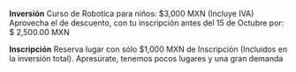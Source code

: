 __Inversión__
Curso de Robotica para niños: $3,000 MXN (Incluye IVA)
Aprovecha el de descuento, con tu inscripción antes del 15 de Octubre por: $ 2,500.00 MXN


__Inscripción__
Reserva lugar con sólo $1,000 MXN de Inscripción (Incluidos en la inversión total).
Apresúrate, tenemos pocos lugares y una gran demanda
